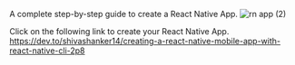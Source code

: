 A complete step-by-step guide to create a React Native App.
![rn app (2)](https://github.com/user-attachments/assets/4c8e74b9-a02c-445a-a672-25abf598a64b)


Click on the following link to create your React Native App.
https://dev.to/shivashanker14/creating-a-react-native-mobile-app-with-react-native-cli-2p8
